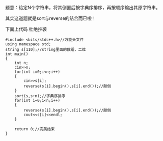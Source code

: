 题意：给定N个字符串，将其倒置后按字典序排序，再按顺序输出其原字符串。

其实这道题就是sort与reverse的结合而已啦！

下面上代码
杜绝抄袭

```
#include <bits/stdc++.h>//万能头文件 
using namespace std;
string s[110];//string里面的数组，二维 
int main()
{
	int n;
	cin>>n;
	for(int i=0;i<n;i++)
	{
		cin>>s[i];
		reverse(s[i].begin(),s[i].end());//颠倒 
	}
	sort(s,s+n);//字典序排序 
	for(int i=0;i<n;i++)
	{
		reverse(s[i].begin(),s[i].end());//颠倒 
		cout<<s[i]<<endl;
	}

	return 0;//完美结束 
}
```
